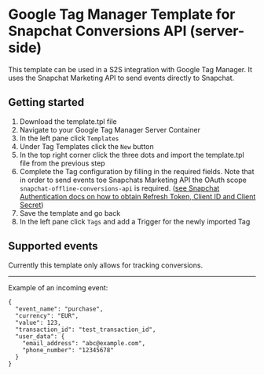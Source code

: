 # Google Tag Manager Template for Snapchat Conversions API (server-side)
This template can be used in a S2S integration with Google Tag Manager. It uses the Snapchat Marketing API to send events directly to Snapchat.

## Getting started
1. Download the template.tpl file
2. Navigate to your Google Tag Manager Server Container
3. In the left pane click `Templates`
4. Under Tag Templates click the `New` button
5. In the top right corner click the three dots and import the template.tpl file from the previous step
6. Complete the Tag configuration by filling in the required fields. Note that in order to send events toe Snapchats Marketing API the OAuth scope `snapchat-offline-conversions-api` is required. ([see Snapchat Authentication docs on how to obtain Refresh Token, Client ID and Client Secret](https://marketingapi.snapchat.com/docs/#authentication))
7. Save the template and go back
8. In the left pane click `Tags` and add a Trigger for the newly imported Tag

## Supported events
Currently this template only allows for tracking conversions.

--------
Example of an incoming event:
```
{
  "event_name": "purchase",
  "currency": "EUR",
  "value": 123,
  "transaction_id": "test_transaction_id",
  "user_data": {
    "email_address": "abc@example.com",
    "phone_number": "12345678"
  }
}
```
